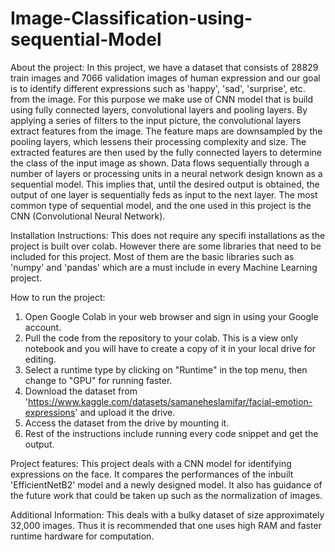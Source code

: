 # Image-Classification-using-sequential-Model

About the project: In this project, we have a dataset that consists of 28829 train images and 7066 validation images of human expression and our goal is to identify different expressions such as 'happy', 'sad', 'surprise', etc. from the image. For this purpose we make use of CNN model that is build using fully connected layers, convolutional layers and pooling layers. By applying a series of filters to the input picture, the convolutional layers extract features from the image. The feature maps are downsampled by the pooling layers, which lessens their processing complexity and size. The extracted features are then used by the fully connected layers to determine the class of the input image as shown. Data flows sequentially through a number of layers or processing units in a neural network design known as a sequential model. This implies that, until the desired output is obtained, the output of one layer is sequentially feds as input to the next layer. The most common type of sequential model, and the one used in this project is the CNN (Convolutional Neural Network). 

Installation Instructions: This does not require any specifi installations as the project is built over colab. However there are some libraries that need to be included for this project. Most of them are the basic libraries such as 'numpy' and 'pandas' which are a must include in every Machine Learning project.

How to run the project:
1. Open Google Colab in your web browser and sign in using your Google account.
2. Pull the code from the repository to your colab. This is a view only notebook and you will have to create a copy of it in your local drive for editing.
3. Select a runtime type by clicking on "Runtime" in the top menu, then change to "GPU" for running faster.
4. Download the dataset from 'https://www.kaggle.com/datasets/samaneheslamifar/facial-emotion-expressions' and upload it the drive.
5. Access the dataset from the drive by mounting it.
6. Rest of the instructions include running every code snippet and get the output.

Project features: This project deals with a CNN model for identifying expressions on the face. It compares the performances of the inbuilt 'EfficientNetB2' model and a newly designed model. It also has guidance of the future work that could be taken up such as the normalization of images.

Additional Information: This deals with a bulky dataset of size approximately 32,000 images. Thus it is recommended that one uses high RAM and faster runtime hardware for computation. 
